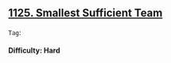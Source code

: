 ## [1125. Smallest Sufficient Team](https://leetcode.com/problems/smallest-sufficient-team/)

```Tag```:

#### Difficulty: Hard
